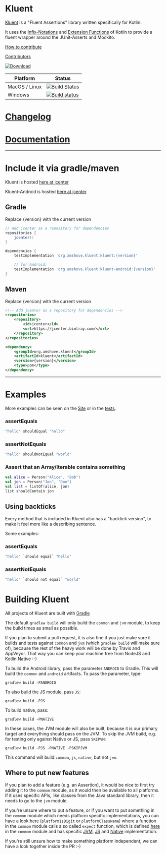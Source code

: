 # Kluent

[Kluent](https://markusamshove.github.io/Kluent/) is a "Fluent Assertions" library written specifically for Kotlin.

It uses the [Infix-Notations](https://kotlinlang.org/docs/reference/functions.html#infix-notation "Infix-Notation") and [Extension Functions](https://kotlinlang.org/docs/reference/extensions.html#extension-functions "Extension Functions") of Kotlin to provide a fluent wrapper around the JUnit-Asserts and Mockito.

[How to contribute](CONTRIBUTING.md)

[Contributors](AUTHORS.md)

[ ![Download](https://api.bintray.com/packages/markusamshove/maven/kluent/images/download.svg) ](https://bintray.com/markusamshove/maven/kluent/_latestVersion) 


| Platform  | Status  |
|     ---       |  ---    |
| MacOS / Linux |   [![Build Status](https://travis-ci.org/MarkusAmshove/Kluent.svg?branch=master)](https://travis-ci.org/MarkusAmshove/Kluent)            |
| Windows       |  [![Build status](https://ci.appveyor.com/api/projects/status/c8j2nkwb5nc8b55a?svg=true)](https://ci.appveyor.com/project/magges/kluent) |

# [Changelog](https://markusamshove.github.io/Kluent/)
# [Documentation](https://markusamshove.github.io/Kluent/)

----------

# Include it via gradle/maven

Kluent is hosted [here at jcenter](https://bintray.com/markusamshove/maven/kluent/view# "jCenter")

Kluent-Android is hosted [here at jcenter](https://bintray.com/markusamshove/maven/kluent-android/view# "jCenter")

## Gradle
Replace {version} with the current version
```groovy
// Add jcenter as a repository for dependencies
repositories {
    jcenter()
}

dependencies {
    testImplementation 'org.amshove.kluent:kluent:{version}'

    // for Android:
    testImplementation 'org.amshove.kluent:kluent-android:{version}'
}
```

## Maven
Replace {version} with the current version

```xml
<!-- Add jcenter as a repository for dependencies --> 
<repositories>
    <repository>
        <id>jcenter</id>
        <url>https://jcenter.bintray.com/</url>
    </repository>
</repositories>

<dependency>
    <groupId>org.amshove.kluent</groupId>
    <artifactId>kluent</artifactId>
    <version>{version}</version>
    <type>pom</type>
</dependency>
```

----------

# Examples

More examples can be seen on the [Site](https://markusamshove.github.io/Kluent/) or in the [tests](https://github.com/MarkusAmshove/Kluent/tree/master/src/test/kotlin/org/amshove/kluent/tests).

### assertEquals ##

```kotlin
"hello" shouldEqual "hello"
```

### assertNotEquals ##

```kotlin
"hello" shouldNotEqual "world"
```    

### Assert that an Array/Iterable contains something ##

```kotlin
val alice = Person("Alice", "Bob")
val jon = Person("Jon", "Doe")
val list = listOf(alice, jon)
list shouldContain jon
```

## Using backticks

Every method that is included in Kluent also has a "backtick version", to make it feel more like a describing sentence.

Some examples:

### assertEquals ##

```kotlin
"hello" `should equal` "hello"
```

### assertNotEquals ##
```kotlin
"hello" `should not equal` "world"
```

# Building Kluent

All projects of Kluent are built with [Gradle](http://gradle.org/)

The default `gradlew build` will only build the `common` and `jvm` module, to keep the build times as small as possible.

If you plan to submit a pull request, it is also fine if you just make sure it builds and tests against `common` and `jvm` (which `gradlew build` will make sure of),
because the rest of the heavy work will be done by Travis and AppVeyor.
That way you can keep your machine free from NodeJS and Kotlin Native :-)

To build the Android library, pass the parameter `ANDROID` to Gradle.
This will build the `common` and `android` artifacts.
To pass the parameter, type:

`gradlew build -PANDROID`

To also build the JS module, pass `JS`:

`gradlew build -PJS`

To build native, pass:

`gradlew build -PNATIVE`

In these cases, the JVM module will also be built, because it is our primary target and everything should pass on the JVM.
To skip the JVM build, e.g. for testing only against Native or JS, pass `SKIPVM`:

`gradlew build -PJS -PNATIVE -PSKIPJVM`

This command will build `common`, `js`, `native`, but not `jvm`.

## Where to put new features

If you plan to add a feature (e.g. an Assertion), it would be nice to first try adding it to the `common` module, as it would then be available to all platforms.
If it uses specific APIs, like classes from the Java standard library, then it needs to go to the `jvm` module.

If you're unsure where to put a feature, or if you want to put something in the `common` module which needs platform specific
implementations, you can have a look [here](https://github.com/MarkusAmshove/Kluent/blob/master/common/src/main/kotlin/org/amshove/kluent/Basic.kt) (`platformIsDigit` or `platformClassName`)
where a function in the `common` module calls a so called `expect` function, which is defined [here](https://github.com/MarkusAmshove/Kluent/blob/master/common/src/main/kotlin/org/amshove/kluent/internal/Platform.kt)
in the `common` module and has specific [JVM](https://github.com/MarkusAmshove/Kluent/blob/master/jvm/src/main/kotlin/org/amshove/kluent/internal/Platform.kt),
[JS](https://github.com/MarkusAmshove/Kluent/blob/master/js/src/main/kotlin/org/amshove/kluent/internal/Platform.kt)
and [Native](https://github.com/MarkusAmshove/Kluent/blob/master/native/src/main/kotlin/org/amshove/kluent/internal/Platform.kt) implementation.

If you're still unsure how to make something platform independent, we can have a look together inside the PR :-)
